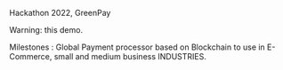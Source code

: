 Hackathon 2022, GreenPay

Warning: this demo.

Milestones :
Global Payment processor based on Blockchain to use in E-Commerce, small and medium business INDUSTRIES.
